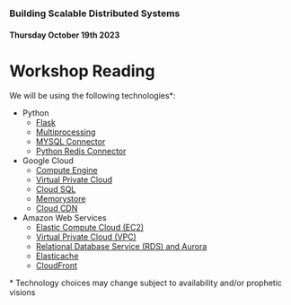 ### Building Scalable Distributed Systems
#### Thursday October 19th 2023

# Workshop Reading



We will be using the following technologies\*:
- Python
    - [Flask](https://flask.palletsprojects.com/en/2.3.x/)
    - [Multiprocessing](https://docs.python.org/3/library/multiprocessing.html)
    - [MYSQL Connector](https://dev.mysql.com/doc/connector-python/en/)
    - [Python Redis Connector](https://redis.io/docs/clients/python/)
- Google Cloud 
    - [Compute Engine](https://cloud.google.com/compute#section-4)
    - [Virtual Private Cloud](https://cloud.google.com/vpc#section-4)
    - [Cloud SQL](https://cloud.google.com/sql/docs)
    - [Memorystore](https://cloud.google.com/memorystore#section-5)
    - [Cloud CDN](https://cloud.google.com/cdn/docs/overview)
- Amazon Web Services
    - [Elastic Compute Cloud (EC2)](https://docs.aws.amazon.com/ec2/)
    - [Virtual Private Cloud (VPC)](https://docs.aws.amazon.com/vpc/)
    - [Relational Database Service (RDS) and Aurora](https://docs.aws.amazon.com/rds/)
    - [Elasticache](https://docs.aws.amazon.com/elasticache/)
    - [CloudFront](https://docs.aws.amazon.com/cloudfront/)

\* Technology choices may change subject to availability and/or prophetic visions
